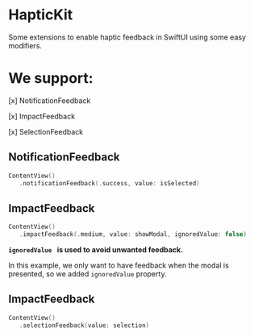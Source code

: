 # HapticKit

Some extensions to enable haptic feedback in SwiftUI using some easy modifiers.



# We support:

[x] NotificationFeedback

[x] ImpactFeedback

[x] SelectionFeedback



## NotificationFeedback 

```swift
ContentView()
   .notificationFeedback(.success, value: isSelected)
```



## ImpactFeedback

```swift
ContentView()
   .impactFeedback(.medium, value: showModal, ignoredValue: false)
```

**`ignoredValue ` is used to avoid unwanted feedback.**

In this example, we only want to have feedback when the modal is presented, so we added `ignoredValue` property.



## ImpactFeedback

```swift
ContentView()
   .selectionFeedback(value: selection)
```

